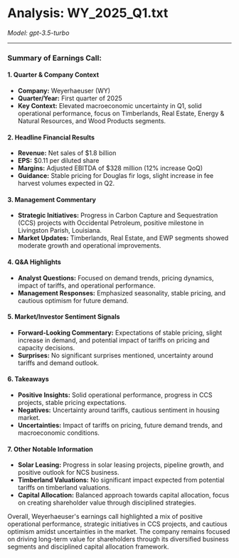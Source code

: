 # Analysis: WY_2025_Q1.txt

*Model: gpt-3.5-turbo*

---

### Summary of Earnings Call:

#### 1. **Quarter & Company Context**
- **Company:** Weyerhaeuser (WY)
- **Quarter/Year:** First quarter of 2025
- **Key Context:** Elevated macroeconomic uncertainty in Q1, solid operational performance, focus on Timberlands, Real Estate, Energy & Natural Resources, and Wood Products segments.

#### 2. **Headline Financial Results**
- **Revenue:** Net sales of $1.8 billion
- **EPS:** $0.11 per diluted share
- **Margins:** Adjusted EBITDA of $328 million (12% increase QoQ)
- **Guidance:** Stable pricing for Douglas fir logs, slight increase in fee harvest volumes expected in Q2.

#### 3. **Management Commentary**
- **Strategic Initiatives:** Progress in Carbon Capture and Sequestration (CCS) projects with Occidental Petroleum, positive milestone in Livingston Parish, Louisiana.
- **Market Updates:** Timberlands, Real Estate, and EWP segments showed moderate growth and operational improvements.

#### 4. **Q&A Highlights**
- **Analyst Questions:** Focused on demand trends, pricing dynamics, impact of tariffs, and operational performance.
- **Management Responses:** Emphasized seasonality, stable pricing, and cautious optimism for future demand.

#### 5. **Market/Investor Sentiment Signals**
- **Forward-Looking Commentary:** Expectations of stable pricing, slight increase in demand, and potential impact of tariffs on pricing and capacity decisions.
- **Surprises:** No significant surprises mentioned, uncertainty around tariffs and demand outlook.

#### 6. **Takeaways**
- **Positive Insights:** Solid operational performance, progress in CCS projects, stable pricing expectations.
- **Negatives:** Uncertainty around tariffs, cautious sentiment in housing market.
- **Uncertainties:** Impact of tariffs on pricing, future demand trends, and macroeconomic conditions.

#### 7. **Other Notable Information**
- **Solar Leasing:** Progress in solar leasing projects, pipeline growth, and positive outlook for NCS business.
- **Timberland Valuations:** No significant impact expected from potential tariffs on timberland valuations.
- **Capital Allocation:** Balanced approach towards capital allocation, focus on creating shareholder value through disciplined strategies.

Overall, Weyerhaeuser's earnings call highlighted a mix of positive operational performance, strategic initiatives in CCS projects, and cautious optimism amidst uncertainties in the market. The company remains focused on driving long-term value for shareholders through its diversified business segments and disciplined capital allocation framework.